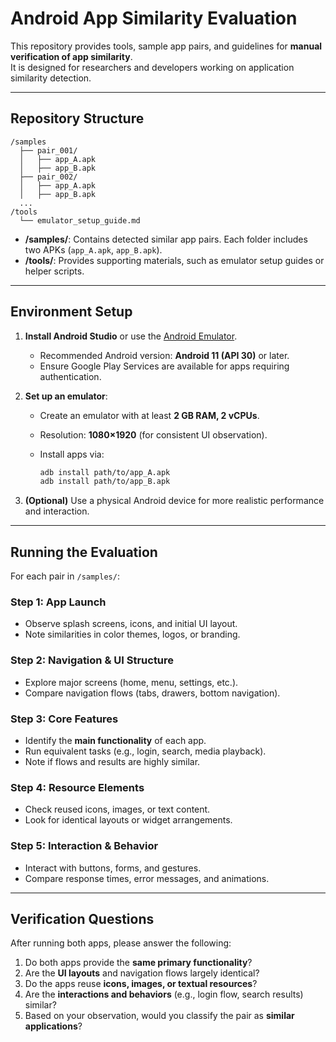 # Android App Similarity Evaluation

This repository provides tools, sample app pairs, and guidelines for **manual verification of app similarity**.  
It is designed for researchers and developers working on application similarity detection.

---

## Repository Structure

```
/samples
  ├── pair_001/
  │   ├── app_A.apk
  │   ├── app_B.apk
  ├── pair_002/
  │   ├── app_A.apk
  │   ├── app_B.apk
  ...
/tools
  └── emulator_setup_guide.md
```

- **/samples/**: Contains detected similar app pairs. Each folder includes two APKs (`app_A.apk`, `app_B.apk`).
- **/tools/**: Provides supporting materials, such as emulator setup guides or helper scripts.

---

##  Environment Setup

1. **Install Android Studio** or use the [Android Emulator](https://developer.android.com/studio/run/emulator).  

   - Recommended Android version: **Android 11 (API 30)** or later.  
   - Ensure Google Play Services are available for apps requiring authentication.  

2. **Set up an emulator**:

   - Create an emulator with at least **2 GB RAM, 2 vCPUs**.

   - Resolution: **1080×1920** (for consistent UI observation).

   - Install apps via:

     ```bash
     adb install path/to/app_A.apk
     adb install path/to/app_B.apk
     ```

3. **(Optional)** Use a physical Android device for more realistic performance and interaction.

---

##  Running the Evaluation

For each pair in `/samples/`:

### Step 1: App Launch

- Observe splash screens, icons, and initial UI layout.  
- Note similarities in color themes, logos, or branding.

### Step 2: Navigation & UI Structure

- Explore major screens (home, menu, settings, etc.).  
- Compare navigation flows (tabs, drawers, bottom navigation).  

### Step 3: Core Features

- Identify the **main functionality** of each app.  
- Run equivalent tasks (e.g., login, search, media playback).  
- Note if flows and results are highly similar.  

### Step 4: Resource Elements

- Check reused icons, images, or text content.  
- Look for identical layouts or widget arrangements.  

### Step 5: Interaction & Behavior

- Interact with buttons, forms, and gestures.  
- Compare response times, error messages, and animations.  

---

##  Verification Questions

After running both apps, please answer the following:

1. Do both apps provide the **same primary functionality**?  
2. Are the **UI layouts** and navigation flows largely identical?  
3. Do the apps reuse **icons, images, or textual resources**?  
4. Are the **interactions and behaviors** (e.g., login flow, search results) similar?  
5. Based on your observation, would you classify the pair as **similar applications**?  
